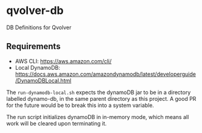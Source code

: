 # qvolver-db
DB Definitions for Qvolver

## Requirements
- AWS CLI: https://aws.amazon.com/cli/
- Local DynamoDB: https://docs.aws.amazon.com/amazondynamodb/latest/developerguide/DynamoDBLocal.html

The `run-dynamodb-local.sh` expects the dynamoDB jar to be in a directory labelled dynamo-db, in the same parent directory as this project. A good PR for the future would be to break this into a system variable.

The run script initializes dynamoDB in in-memory mode, which means all work will be cleared upon terminating it. 